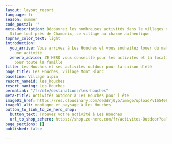 ```yaml
---
layout: layout_resort
language: fr
season: summer
code_postal: ''
meta-description: Découvrez les nombreuses activités dans le villages des Houches.
  Situé tout près de Chamonix, ce village au charme authentique
topnav_color_text: light
introduction:
  you_arrive: Vous arrivez à Les Houches et vous souhaitez louer du matériel ou trouver
    une activité
  zehero_advice: ZE HERO vous conseille pour les activités et la location des équipements
    pour toute la famille
title: Les Houches et ses activités outdoor pour la saison d'été
page_title: Les Houches, village Mont Blanc
baseline: Village alpin
resort_nameid: les_houches
resort_naming: Les Houches
permalink: "/fr/ete/destinations/les-houches"
meta-title: Activités outdoor à Les Houches pour l'été
image01_href: https://res.cloudinary.com/deddrj0yb/image/upload/v1654089908/website/resorts/Les%20Houches/guillaume-brocker-wzZLrzLXSzM-unsplash.jpg
image01_alt: montagne et paysage à Les Houches
button_to_link_to_ze_hero_shop:
  button_text: Trouvez votre activité à Les Houches
  url_to_shop_zehero: https://shop.ze-hero.com/fr/activites-Outdoor?calessonstype=all&catypegenderlistsummer=all&calessonsactivitytype=all&start-date=
page_sections: []
published: false

---
```


